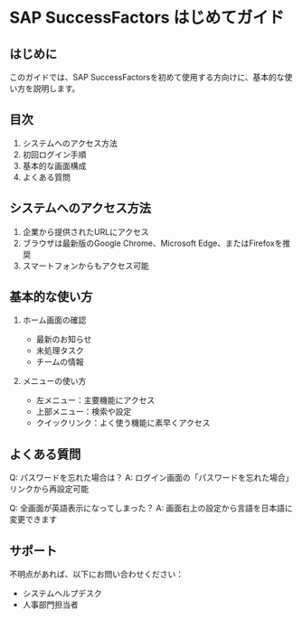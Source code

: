 # SAP SuccessFactors はじめてガイド

## はじめに
このガイドでは、SAP SuccessFactorsを初めて使用する方向けに、基本的な使い方を説明します。

## 目次
1. システムへのアクセス方法
2. 初回ログイン手順
3. 基本的な画面構成
4. よくある質問

## システムへのアクセス方法
1. 企業から提供されたURLにアクセス
2. ブラウザは最新版のGoogle Chrome、Microsoft Edge、またはFirefoxを推奨
3. スマートフォンからもアクセス可能

## 基本的な使い方
1. ホーム画面の確認
   - 最新のお知らせ
   - 未処理タスク
   - チームの情報

2. メニューの使い方
   - 左メニュー：主要機能にアクセス
   - 上部メニュー：検索や設定
   - クイックリンク：よく使う機能に素早くアクセス

## よくある質問
Q: パスワードを忘れた場合は？
A: ログイン画面の「パスワードを忘れた場合」リンクから再設定可能

Q: 全画面が英語表示になってしまった？
A: 画面右上の設定から言語を日本語に変更できます

## サポート
不明点があれば、以下にお問い合わせください：
- システムヘルプデスク
- 人事部門担当者